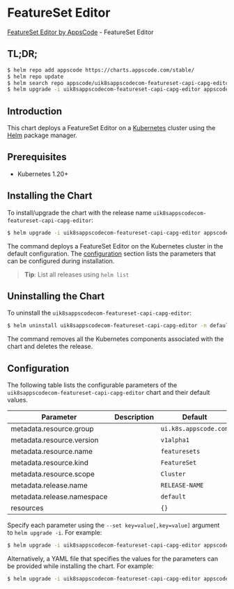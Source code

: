 # FeatureSet Editor

[FeatureSet Editor by AppsCode](https://appscode.com) - FeatureSet Editor

## TL;DR;

```bash
$ helm repo add appscode https://charts.appscode.com/stable/
$ helm repo update
$ helm search repo appscode/uik8sappscodecom-featureset-capi-capg-editor --version=v0.22.0
$ helm upgrade -i uik8sappscodecom-featureset-capi-capg-editor appscode/uik8sappscodecom-featureset-capi-capg-editor -n default --create-namespace --version=v0.22.0
```

## Introduction

This chart deploys a FeatureSet Editor on a [Kubernetes](http://kubernetes.io) cluster using the [Helm](https://helm.sh) package manager.

## Prerequisites

- Kubernetes 1.20+

## Installing the Chart

To install/upgrade the chart with the release name `uik8sappscodecom-featureset-capi-capg-editor`:

```bash
$ helm upgrade -i uik8sappscodecom-featureset-capi-capg-editor appscode/uik8sappscodecom-featureset-capi-capg-editor -n default --create-namespace --version=v0.22.0
```

The command deploys a FeatureSet Editor on the Kubernetes cluster in the default configuration. The [configuration](#configuration) section lists the parameters that can be configured during installation.

> **Tip**: List all releases using `helm list`

## Uninstalling the Chart

To uninstall the `uik8sappscodecom-featureset-capi-capg-editor`:

```bash
$ helm uninstall uik8sappscodecom-featureset-capi-capg-editor -n default
```

The command removes all the Kubernetes components associated with the chart and deletes the release.

## Configuration

The following table lists the configurable parameters of the `uik8sappscodecom-featureset-capi-capg-editor` chart and their default values.

|         Parameter          | Description |             Default              |
|----------------------------|-------------|----------------------------------|
| metadata.resource.group    |             | <code>ui.k8s.appscode.com</code> |
| metadata.resource.version  |             | <code>v1alpha1</code>            |
| metadata.resource.name     |             | <code>featuresets</code>         |
| metadata.resource.kind     |             | <code>FeatureSet</code>          |
| metadata.resource.scope    |             | <code>Cluster</code>             |
| metadata.release.name      |             | <code>RELEASE-NAME</code>        |
| metadata.release.namespace |             | <code>default</code>             |
| resources                  |             | <code>{}</code>                  |


Specify each parameter using the `--set key=value[,key=value]` argument to `helm upgrade -i`. For example:

```bash
$ helm upgrade -i uik8sappscodecom-featureset-capi-capg-editor appscode/uik8sappscodecom-featureset-capi-capg-editor -n default --create-namespace --version=v0.22.0 --set metadata.resource.group=ui.k8s.appscode.com
```

Alternatively, a YAML file that specifies the values for the parameters can be provided while
installing the chart. For example:

```bash
$ helm upgrade -i uik8sappscodecom-featureset-capi-capg-editor appscode/uik8sappscodecom-featureset-capi-capg-editor -n default --create-namespace --version=v0.22.0 --values values.yaml
```
